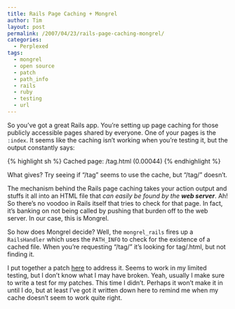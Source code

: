 ```yaml
---
title: Rails Page Caching + Mongrel
author: Tim
layout: post
permalink: /2007/04/23/rails-page-caching-mongrel/
categories:
  - Perplexed
tags:
  - mongrel
  - open source
  - patch
  - path_info
  - rails
  - ruby
  - testing
  - url
---
```

So you&#8217;ve got a great Rails app. You&#8217;re setting up page caching for those publicly accessible pages shared by everyone. One of your pages is the `:index`. It seems like the caching isn&#8217;t working when you&#8217;re testing it, but the output constantly says:

{% highlight sh %}
Cached page: /tag.html (0.00044)
{% endhighlight %}

What gives? Try seeing if &#8220;/tag&#8221; seems to use the cache, but &#8220;/tag/&#8221; doesn&#8217;t.

The mechanism behind the Rails page caching takes your action output and stuffs it all into an HTML file that *can easily be found by the **web server***. Ah! So there&#8217;s no voodoo in Rails itself that tries to check for that page. In fact, it&#8217;s banking on not being called by pushing that burden off to the web server. In our case, this is Mongrel.

So how does Mongrel decide? Well, the `mongrel_rails` fires up a `RailsHandler` which uses the `PATH_INFO` to check for the existence of a cached file. When you&#8217;re requesting &#8220;/tag/&#8221; it&#8217;s looking for tag/.html, but not finding it.

I put together a patch [here][1] to address it. Seems to work in my limited testing, but I don&#8217;t know what I may have broken. Yeah, usually I make sure to write a test for my patches. This time I didn&#8217;t. Perhaps it won&#8217;t make it in until I do, but at least I&#8217;ve got it written down here to remind me when my cache doesn&#8217;t seem to work quite right.

 [1]: http://rubyforge.org/tracker/index.php?func=detail&aid=10330&group_id=1306&atid=5147

